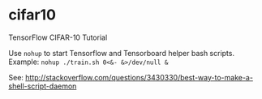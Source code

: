 # cifar10
TensorFlow CIFAR-10 Tutorial

Use `nohup` to start Tensorflow and Tensorboard helper bash scripts.
Example: `nohup ./train.sh 0<&- &>/dev/null &`

See: http://stackoverflow.com/questions/3430330/best-way-to-make-a-shell-script-daemon

